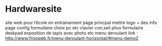 # Hardwaresite
site web pour l’école en entrainement 
page princpal mettre logo + des info 
page config formuilaire choix pc etc
clavier con,seil plius formulaire 
deskpad exposition de tapis avec photo etc 
menu deroulant link : http://www.frogweb.fr/menu-deroulant-horizontal/#menu-demo2